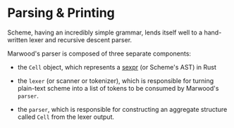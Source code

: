 [cell]: https://github.com/strtok/marwood/blob/master/marwood/src/cell.rs
[parser]: https://github.com/strtok/marwood/blob/master/marwood/src/parse.rs
[lexer]: https://github.com/strtok/marwood/blob/master/marwood/src/lex.rs
[sexpr]: https://en.wikipedia.org/wiki/S-expression

# Parsing & Printing

Scheme, having an incredibly simple grammar, lends itself well to a hand-written lexer and recursive descent parser.

Marwood's parser is composed of three separate components:

* the `Cell` object, which represents a [sexpr] (or Scheme's AST) in Rust

* the `lexer` (or scanner or tokenizer), which is responsible for turning plain-text scheme into a list of tokens to be consumed by Marwood's `parser`.

* the `parser`, which is responsible for constructing an aggregate structure called `Cell` from the lexer output.